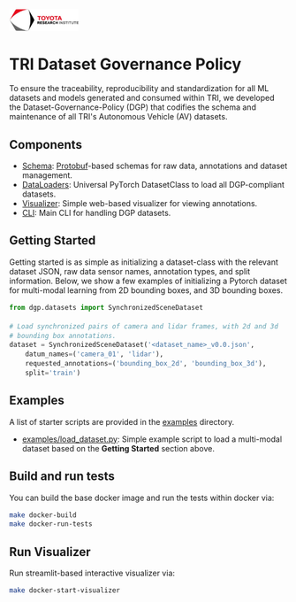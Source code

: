 [<img src="/docs/tri-logo.jpeg" width="25%">](https://www.tri.global/)

TRI Dataset Governance Policy
==========
To ensure the traceability, reproducibility and standardization for
all ML datasets and models generated and consumed within TRI, we developed the
Dataset-Governance-Policy (DGP) that codifies the schema and
maintenance of all TRI's Autonomous Vehicle (AV) datasets.


## Components
- [Schema](dgp/proto/README.md): [Protobuf](https://developers.google.com/protocol-buffers)-based schemas for raw data, annotations
  and dataset management.
- [DataLoaders](dgp/datasets): Universal PyTorch DatasetClass to load all DGP-compliant datasets.
- [Visualizer](dgp/scripts/visualizer.py): Simple web-based visualizer for viewing annotations.
- [CLI](dgp/README.md): Main CLI for handling DGP datasets.

## Getting Started
Getting started is as simple as initializing a dataset-class with the
relevant dataset JSON, raw data sensor names, annotation types, and
split information. Below, we show a few examples of initializing a
Pytorch dataset for multi-modal learning from 2D bounding boxes, and
3D bounding boxes.
```python
from dgp.datasets import SynchronizedSceneDataset

# Load synchronized pairs of camera and lidar frames, with 2d and 3d
# bounding box annotations.
dataset = SynchronizedSceneDataset('<dataset_name>_v0.0.json',
    datum_names=('camera_01', 'lidar'),
    requested_annotations=('bounding_box_2d', 'bounding_box_3d'),
    split='train')
```

## Examples
A list of starter scripts are provided in the [examples](examples/)
directory.
- [examples/load_dataset.py](examples/load_dataset.py): Simple example
  script to load a multi-modal dataset based on the **Getting
  Started** section above.

## Build and run tests
You can build the base docker image and run the tests within docker
via:
```sh
make docker-build
make docker-run-tests
```

## Run Visualizer
Run streamlit-based interactive visualizer
via:
```sh
make docker-start-visualizer
```
